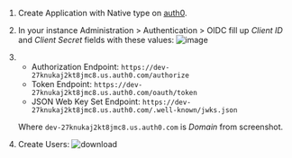 1. Create Application with Native type on [auth0](https://auth0.com/).
2. In your instance Administration > Authentication > OIDC fill up *Client ID* and *Client Secret* fields with these values: 
![image](https://github.com/lazespo/etc/assets/99325916/3c30b959-921c-48f3-ad3a-ed6bebc2e2f5)
3. - Authorization Endpoint: `https://dev-27knukaj2kt8jmc8.us.auth0.com/authorize`
   - Token Endpoint: `https://dev-27knukaj2kt8jmc8.us.auth0.com/oauth/token`
   - JSON Web Key Set Endpoint: `https://dev-27knukaj2kt8jmc8.us.auth0.com/.well-known/jwks.json`
   
   Where `dev-27knukaj2kt8jmc8.us.auth0.com` is *Domain* from screenshot.
4. Create Users:
![download](https://github.com/lazespo/etc/assets/99325916/acb1493e-dfd2-43e4-8363-9683129276de)


